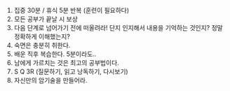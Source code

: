 
1. 집중 30분 / 휴식 5분 반복 (훈련이 필요하다)
2. 모든 공부가 끝날 시 보상
3. 다음 단계로 넘어가기 전에 떠올려라! 단지 인지해서 내용을 기억하는 것인지? 정말 정확하게 이해했는지?
4. 숙면은 충분히 취한다.
5. 배운 직후 복습한다. 5분이라도..
6. 남에게 가르치는 것은 최고의 공부법이다.
7. S Q 3R (질문하기, 읽고 낭독하기, 다시보기)
8. 자신만의 암기술을 만들어라.








